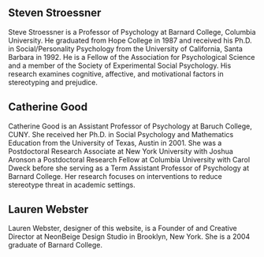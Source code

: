 ## Steven Stroessner

Steve Stroessner is a Professor of Psychology at Barnard College, Columbia University. He graduated from Hope College in 1987 and received his Ph.D. in Social/Personality Psychology from the University of California, Santa Barbara in 1992. He is a Fellow of the Association for Psychological Science and a member of the Society of Experimental Social Psychology. His research examines cognitive, affective, and motivational factors in stereotyping and prejudice. 

## Catherine Good

Catherine Good is an Assistant Professor of Psychology at Baruch College, CUNY. She received her Ph.D. in Social Psychology and Mathematics Education from the University of Texas, Austin in 2001. She was a Postdoctoral Research Associate at New York University with Joshua Aronson a Postdoctoral Research Fellow at Columbia University with Carol Dweck before she serving as a Term Assistant Professor of Psychology at Barnard College. Her research focuses on interventions to reduce stereotype threat in academic settings.

## Lauren Webster

Lauren Webster, designer of this website, is a Founder of and Creative Director at NeonBeige Design Studio in Brooklyn, New York. She is a 2004 graduate of Barnard College.
